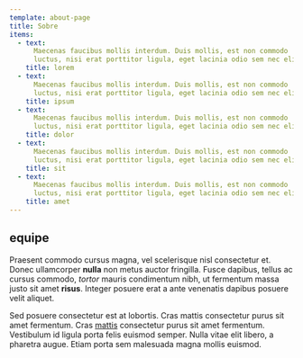 ```yaml
---
template: about-page
title: Sobre
items:
  - text:
      Maecenas faucibus mollis interdum. Duis mollis, est non commodo
      luctus, nisi erat porttitor ligula, eget lacinia odio sem nec elit.
    title: lorem
  - text:
      Maecenas faucibus mollis interdum. Duis mollis, est non commodo
      luctus, nisi erat porttitor ligula, eget lacinia odio sem nec elit.
    title: ipsum
  - text:
      Maecenas faucibus mollis interdum. Duis mollis, est non commodo
      luctus, nisi erat porttitor ligula, eget lacinia odio sem nec elit.
    title: dolor
  - text:
      Maecenas faucibus mollis interdum. Duis mollis, est non commodo
      luctus, nisi erat porttitor ligula, eget lacinia odio sem nec elit.
    title: sit
  - text:
      Maecenas faucibus mollis interdum. Duis mollis, est non commodo
      luctus, nisi erat porttitor ligula, eget lacinia odio sem nec elit.
    title: amet
---
```


## equipe

Praesent commodo cursus magna, vel scelerisque nisl consectetur et. Donec ullamcorper **nulla** non metus auctor fringilla. Fusce dapibus, tellus ac cursus commodo, _tortor_ mauris condimentum nibh, ut fermentum massa justo sit amet **risus**. Integer posuere erat a ante venenatis dapibus posuere velit aliquet.

Sed posuere consectetur est at lobortis. Cras mattis consectetur purus sit amet fermentum. Cras [mattis](/blog) consectetur purus sit amet fermentum. Vestibulum id ligula porta felis euismod semper. Nulla vitae elit libero, a pharetra augue. Etiam porta sem malesuada magna mollis euismod.
